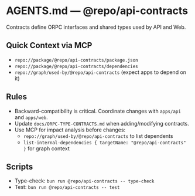 # AGENTS.md — @repo/api-contracts

Contracts define ORPC interfaces and shared types used by API and Web.

## Quick Context via MCP
- `repo://package/@repo/api-contracts/package.json`
- `repo://package/@repo/api-contracts/dependencies`
- `repo://graph/used-by/@repo/api-contracts` (expect apps to depend on it)

## Rules
- Backward-compatibility is critical. Coordinate changes with `apps/api` and `apps/web`.
- Update `docs/ORPC-TYPE-CONTRACTS.md` when adding/modifying contracts.
- Use MCP for impact analysis before changes:
	- `repo://graph/used-by/@repo/api-contracts` to list dependents
	- `list-internal-dependencies { targetName: "@repo/api-contracts" }` for graph context

## Scripts
- Type-check: `bun run @repo/api-contracts -- type-check`
- Test: `bun run @repo/api-contracts -- test`
